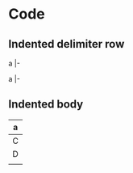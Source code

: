 # Code

## Indented delimiter row

a
   |-

a
    |-

## Indented body

| a |
 | - |
  | C |
   | D |
    | E |
